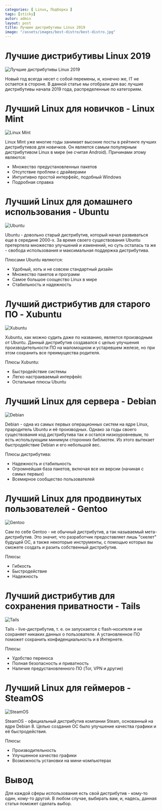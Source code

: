```yaml
---
categories: [ Linux, Подборка ]
tags: [sticky]
autor: admin
layout: post
title: Лучшие дистрибутивы Linux 2019
image: "/assets/images/best-distro/best-distro.jpg"
---
```


# Лучшие дистрибутивы Linux 2019

![Лучшие дистрибутивы Linux 2019](/assets/images/best-distro/best-distro.jpg)

Новый год всегда несет с собой перемены, и, конечно же, IT не остается в стороне. В данной статье мы отобрали для вас лучшие дистрибутивы начала 2019 года, распределенные по категориям.

# Лучший Linux для новичков - Linux Mint

![Linux Mint](/assets/images/best-distro/linux-mint.png)

Linux Mint уже многие годы занимает высокие посты в рейтинге лучших дистрибутивов для новичков. Он является самым популярным дистрибутивом Linux в мире (не считая Android). Причинами этому являются:

 - Множество предустановленных пакетов
 - Отсутствие проблем с драйверами
 - Интуитивно простой интерфейс, подобный Windows
 - Подробная справка
 
# Лучший Linux для домашнего использования - Ubuntu

![Ubuntu](/assets/images/best-distro/ubuntu.png)

Ubuntu - довольно старый дистрибутив, который начал развиваться еще в середине 2000-х. За время своего существования Ubuntu претерпела множество улучшений и изменений, но суть осталась та же - свобода использования и максимальная поддержка дистрибутива.

Плюсами Ubuntu являются:

 - Удобный, хоть и не совсем стандартный дизайн
 - Множество пакетов и программ
 - Самое большое соощество Linux в мире
 - Стабильность и надежность

# Лучший дистрибутив для старого ПО - Xubuntu

![Xubuntu](/assets/images/best-distro/xubuntu.jpg)

Xubuntu, как можно судить даже по названию, является производным от Ubuntu. Данный дистрибутив создавался с целью улучшения производительности ПО на маломощном и устаревшем железе, но при этом сохранить все преимущества родителя.

Плюсы Xubuntu:

 - Быстродействие системы
 - Легко настраиваемый интерфейс
 - Остальные плюсы Ubuntu

# Лучший Linux для сервера - Debian

![Debian](/assets/images/best-distro/debian.png)

Debian - одна из самых первых операционных систем на ядре Linux, прародитель Ubuntu и её производных. Однако за годы своего существования код дистрибутива так и остался низкоуровневым, то есть использующим минимум сторонних библиотек. Из этого вытекает быстродействие  Debian и его небольшой вес.

Плюсы дистрибутива:

 - Надежность и стабильность
 - Огромнейшая база пакетов, включая все их версии (начиная с самых первых)
 - Всемирное сообщество пользователей

# Лучший Linux для продвинутых пользователей - Gentoo

![Gentoo](/assets/images/best-distro/gentoo.png)

Сам по себе Gentoo - не обычный дистрибутив, а так называемый мета-дистрибутив. Это значит, что разработчик предоставляет лишь "скелет" будущей ОС, а также некоторые инструменты, с помощью которых вы сможете создать и разить собственный дистрибутив.

Плюсы:

 - Гибкость
 - Быстродействие
 - Надежность

# Лучший дистрибутив для сохранения приватности - Tails

![Tails](/assets/images/best-distro/tails.jpg)

Tails - live-дистрибутив, т. е. он запускается с flash-носителя и не сохраняет никаких данных о пользователе. А установленное ПО поможет сохранить конфиденциальность и в Интернете.

Плюсы:

 - Удобство переноса
 - Полная безопасность и приватность
 - Наличие предустановленного ПО (Tor, VPN и другие)
 
# Лучший Linux для геймеров - SteamOS

![SteamOS](/assets/images/best-distro/steam-os.jpg)

SteamOS - официальный дистрибутив компании Steam, основанный на ядре Debian 8. Целью создания ОС было улучшение качества графики и её быстродействия.

Плюсы:

 - Производительность
 - Улучшенное качество графики
 - Возможность установки на мини-компьютерах
 
# Вывод

Для каждой сферы использования есть свой дистрибутив - кому-то один, кому-то другой. В любом случае, выбирать вам, и, надесь, данная статья поможет сделать выбор.
